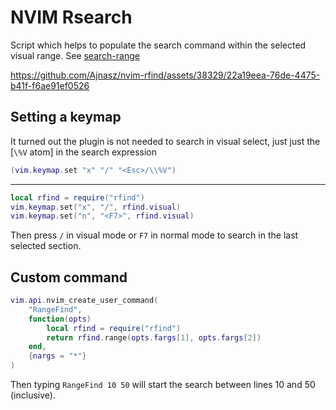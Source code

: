 # NVIM Rsearch

Script which helps to populate the search command within the selected visual
range. See [search-range](https://neovim.io/doc/user/pattern.html#search-range)


https://github.com/Ajnasz/nvim-rfind/assets/38329/22a19eea-76de-4475-b41f-f6ae91ef0526


## Setting a keymap

It turned out the plugin is not needed to search in visual select, just just the [`\%V` atom] in the search expression

```lua
(vim.keymap.set "x" "/" "<Esc>/\\%V")
```
***

```lua
local rfind = require("rfind")
vim.keymap.set("x", "/", rfind.visual)
vim.keymap.set("n", "<F7>", rfind.visual)
```

Then press `/` in visual mode or `F7` in normal mode to search in the last
selected section.

## Custom command

```lua
vim.api.nvim_create_user_command(
    "RangeFind",
    function(opts)
        local rfind = require("rfind")
        return rfind.range(opts.fargs[1], opts.fargs[2])
    end,
    {nargs = "*"}
)
```

Then typing `RangeFind 10 50` will start the search between lines 10 and 50 (inclusive).
